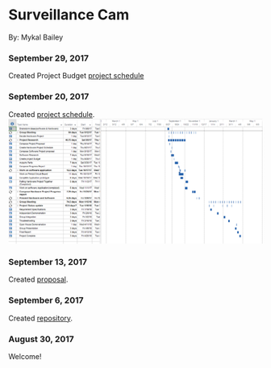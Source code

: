 # Surveillance Cam

By: Mykal Bailey

### September 29, 2017

Created Project Budget [project schedule](https://github.com/mykalbailey/Surveillance-Cam/blob/master/Budget.xlsx)

### September 20, 2017

Created [project schedule](https://github.com/mykalbailey/Surveillance-Cam/blob/master/Project%20Schedule.mpp).  
![Image of Schedule](https://github.com/mykalbailey/Surveillance-Cam/blob/master/Project%20Schedule%20Pic.PNG)

### September 13, 2017

Created [proposal](https://github.com/mykalbailey/Surveillance-Cam/blob/master/Project%20Proposal.docx).

### September 6, 2017

Created [repository](https://github.com/mykalbailey/Surveillance-Cam).

### August 30, 2017

Welcome!
